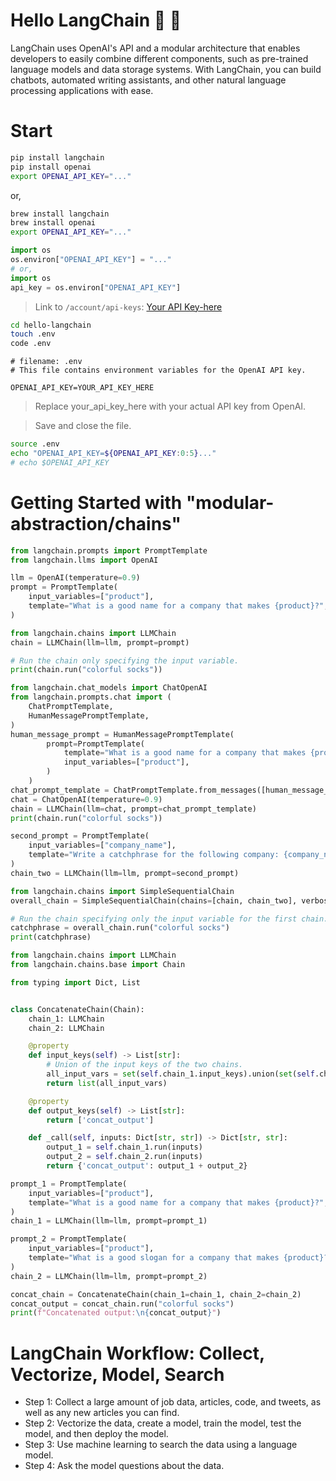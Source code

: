 # Hello LangChain 🦜 🔗

LangChain uses OpenAI's API and a modular architecture that enables developers to easily combine different components, such as pre-trained language models and data storage systems. With LangChain, you can build chatbots, automated writing assistants, and other natural language processing applications with ease.

# Start

```sh
pip install langchain
pip install openai
export OPENAI_API_KEY="..."
```

or,

```sh
brew install langchain
brew install openai
export OPENAI_API_KEY="..."
```

```python
import os
os.environ["OPENAI_API_KEY"] = "..."
# or,
import os
api_key = os.environ["OPENAI_API_KEY"]

```

> Link to `/account/api-keys`: [Your API Key-here](https://platform.openai.com/account/api-keys)

```sh
cd hello-langchain
touch .env
code .env
```

```
# filename: .env
# This file contains environment variables for the OpenAI API key.

OPENAI_API_KEY=YOUR_API_KEY_HERE
```

> Replace your_api_key_here with your actual API key from OpenAI.

> Save and close the file.

```sh
source .env
echo "OPENAI_API_KEY=${OPENAI_API_KEY:0:5}..."
# echo $OPENAI_API_KEY
```

# Getting Started with "modular-abstraction/chains"

```python
from langchain.prompts import PromptTemplate
from langchain.llms import OpenAI

llm = OpenAI(temperature=0.9)
prompt = PromptTemplate(
    input_variables=["product"],
    template="What is a good name for a company that makes {product}?",
)
```

```python
from langchain.chains import LLMChain
chain = LLMChain(llm=llm, prompt=prompt)

# Run the chain only specifying the input variable.
print(chain.run("colorful socks"))
```

```python
from langchain.chat_models import ChatOpenAI
from langchain.prompts.chat import (
    ChatPromptTemplate,
    HumanMessagePromptTemplate,
)
human_message_prompt = HumanMessagePromptTemplate(
        prompt=PromptTemplate(
            template="What is a good name for a company that makes {product}?",
            input_variables=["product"],
        )
    )
chat_prompt_template = ChatPromptTemplate.from_messages([human_message_prompt])
chat = ChatOpenAI(temperature=0.9)
chain = LLMChain(llm=chat, prompt=chat_prompt_template)
print(chain.run("colorful socks"))
```

```python
second_prompt = PromptTemplate(
    input_variables=["company_name"],
    template="Write a catchphrase for the following company: {company_name}",
)
chain_two = LLMChain(llm=llm, prompt=second_prompt)
```

```python
from langchain.chains import SimpleSequentialChain
overall_chain = SimpleSequentialChain(chains=[chain, chain_two], verbose=True)

# Run the chain specifying only the input variable for the first chain.
catchphrase = overall_chain.run("colorful socks")
print(catchphrase)
```

```python
from langchain.chains import LLMChain
from langchain.chains.base import Chain

from typing import Dict, List


class ConcatenateChain(Chain):
    chain_1: LLMChain
    chain_2: LLMChain

    @property
    def input_keys(self) -> List[str]:
        # Union of the input keys of the two chains.
        all_input_vars = set(self.chain_1.input_keys).union(set(self.chain_2.input_keys))
        return list(all_input_vars)

    @property
    def output_keys(self) -> List[str]:
        return ['concat_output']

    def _call(self, inputs: Dict[str, str]) -> Dict[str, str]:
        output_1 = self.chain_1.run(inputs)
        output_2 = self.chain_2.run(inputs)
        return {'concat_output': output_1 + output_2}
```

```python
prompt_1 = PromptTemplate(
    input_variables=["product"],
    template="What is a good name for a company that makes {product}?",
)
chain_1 = LLMChain(llm=llm, prompt=prompt_1)

prompt_2 = PromptTemplate(
    input_variables=["product"],
    template="What is a good slogan for a company that makes {product}?",
)
chain_2 = LLMChain(llm=llm, prompt=prompt_2)

concat_chain = ConcatenateChain(chain_1=chain_1, chain_2=chain_2)
concat_output = concat_chain.run("colorful socks")
print(f"Concatenated output:\n{concat_output}")
```

# LangChain Workflow: Collect, Vectorize, Model, Search

- Step 1: Collect a large amount of job data, articles, code, and tweets, as well as any new articles you can find.
- Step 2: Vectorize the data, create a model, train the model, test the model, and then deploy the model.
- Step 3: Use machine learning to search the data using a language model.
- Step 4: Ask the model questions about the data.
